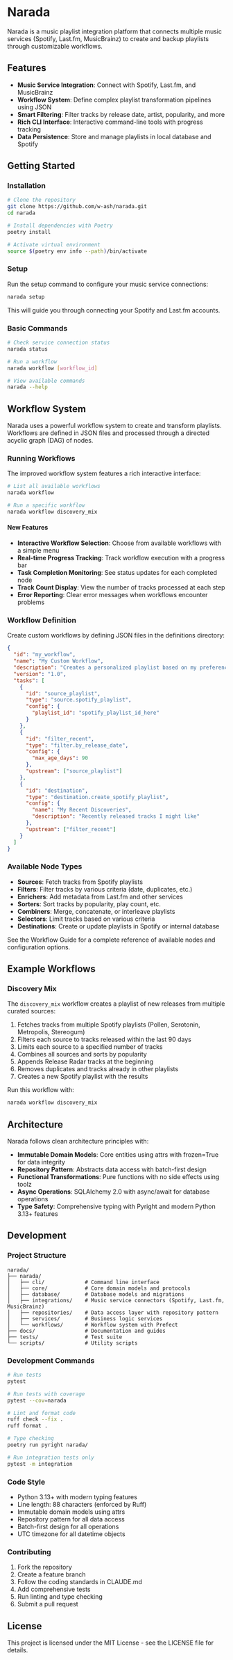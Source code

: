 # Narada

Narada is a music playlist integration platform that connects multiple music services (Spotify, Last.fm, MusicBrainz) to create and backup playlists through customizable workflows.

## Features

- **Music Service Integration**: Connect with Spotify, Last.fm, and MusicBrainz
- **Workflow System**: Define complex playlist transformation pipelines using JSON
- **Smart Filtering**: Filter tracks by release date, artist, popularity, and more
- **Rich CLI Interface**: Interactive command-line tools with progress tracking
- **Data Persistence**: Store and manage playlists in local database and Spotify

## Getting Started

### Installation

```bash
# Clone the repository
git clone https://github.com/w-ash/narada.git
cd narada

# Install dependencies with Poetry
poetry install

# Activate virtual environment
source $(poetry env info --path)/bin/activate
```

### Setup

Run the setup command to configure your music service connections:

```bash
narada setup
```

This will guide you through connecting your Spotify and Last.fm accounts.

### Basic Commands

```bash
# Check service connection status
narada status

# Run a workflow
narada workflow [workflow_id]

# View available commands
narada --help
```

## Workflow System

Narada uses a powerful workflow system to create and transform playlists. Workflows are defined in JSON files and processed through a directed acyclic graph (DAG) of nodes.

### Running Workflows

The improved workflow system features a rich interactive interface:

```bash
# List all available workflows
narada workflow

# Run a specific workflow
narada workflow discovery_mix
```

#### New Features

- **Interactive Workflow Selection**: Choose from available workflows with a simple menu
- **Real-time Progress Tracking**: Track workflow execution with a progress bar
- **Task Completion Monitoring**: See status updates for each completed node
- **Track Count Display**: View the number of tracks processed at each step
- **Error Reporting**: Clear error messages when workflows encounter problems

### Workflow Definition

Create custom workflows by defining JSON files in the definitions directory:

```json
{
  "id": "my_workflow",
  "name": "My Custom Workflow",
  "description": "Creates a personalized playlist based on my preferences",
  "version": "1.0",
  "tasks": [
    {
      "id": "source_playlist",
      "type": "source.spotify_playlist",
      "config": {
        "playlist_id": "spotify_playlist_id_here"
      }
    },
    {
      "id": "filter_recent",
      "type": "filter.by_release_date",
      "config": {
        "max_age_days": 90
      },
      "upstream": ["source_playlist"]
    },
    {
      "id": "destination",
      "type": "destination.create_spotify_playlist",
      "config": {
        "name": "My Recent Discoveries",
        "description": "Recently released tracks I might like"
      },
      "upstream": ["filter_recent"]
    }
  ]
}
```

### Available Node Types

- **Sources**: Fetch tracks from Spotify playlists
- **Filters**: Filter tracks by various criteria (date, duplicates, etc.)
- **Enrichers**: Add metadata from Last.fm and other services
- **Sorters**: Sort tracks by popularity, play count, etc.
- **Combiners**: Merge, concatenate, or interleave playlists
- **Selectors**: Limit tracks based on various criteria
- **Destinations**: Create or update playlists in Spotify or internal database

See the Workflow Guide for a complete reference of available nodes and configuration options.

## Example Workflows

### Discovery Mix

The `discovery_mix` workflow creates a playlist of new releases from multiple curated sources:

1. Fetches tracks from multiple Spotify playlists (Pollen, Serotonin, Metropolis, Stereogum)
2. Filters each source to tracks released within the last 90 days
3. Limits each source to a specified number of tracks
4. Combines all sources and sorts by popularity
5. Appends Release Radar tracks at the beginning
6. Removes duplicates and tracks already in other playlists
7. Creates a new Spotify playlist with the results

Run this workflow with:

```bash
narada workflow discovery_mix
```

## Architecture

Narada follows clean architecture principles with:

- **Immutable Domain Models**: Core entities using attrs with frozen=True for data integrity
- **Repository Pattern**: Abstracts data access with batch-first design
- **Functional Transformations**: Pure functions with no side effects using toolz
- **Async Operations**: SQLAlchemy 2.0 with async/await for database operations
- **Type Safety**: Comprehensive typing with Pyright and modern Python 3.13+ features

## Development

### Project Structure

```
narada/
├── narada/
│   ├── cli/             # Command line interface
│   ├── core/            # Core domain models and protocols
│   ├── database/        # Database models and migrations
│   ├── integrations/    # Music service connectors (Spotify, Last.fm, MusicBrainz)
│   ├── repositories/    # Data access layer with repository pattern
│   ├── services/        # Business logic services
│   └── workflows/       # Workflow system with Prefect
├── docs/                # Documentation and guides
├── tests/               # Test suite
└── scripts/             # Utility scripts
```

### Development Commands

```bash
# Run tests
pytest

# Run tests with coverage
pytest --cov=narada

# Lint and format code
ruff check --fix .
ruff format .

# Type checking
poetry run pyright narada/

# Run integration tests only
pytest -m integration
```

### Code Style

- Python 3.13+ with modern typing features
- Line length: 88 characters (enforced by Ruff)
- Immutable domain models using attrs
- Repository pattern for all data access
- Batch-first design for all operations
- UTC timezone for all datetime objects

### Contributing

1. Fork the repository
2. Create a feature branch
3. Follow the coding standards in CLAUDE.md
4. Add comprehensive tests
5. Run linting and type checking
6. Submit a pull request

## License

This project is licensed under the MIT License - see the LICENSE file for details.